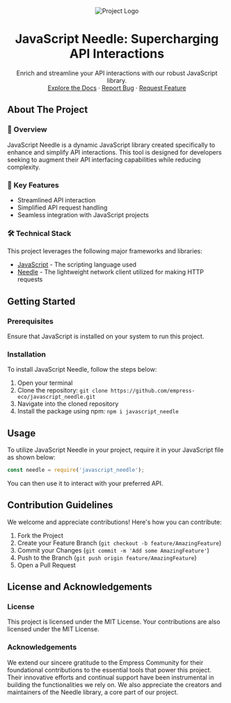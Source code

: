 <div align="center">
<img src="https://grow.empress.eco/uploads/default/original/2X/1/1f1e1044d3864269d2a613577edb9763890422ab.png" alt="Project Logo">
<h1 align="center">JavaScript Needle: Supercharging API Interactions</h1>
<p align="center">
Enrich and streamline your API interactions with our robust JavaScript library.
<br />
<a href="https://empress.eco/">Explore the Docs</a>
·
<a href="https://github.com/empress-eco/javascript_needle/issues">Report Bug</a>
·
<a href="https://github.com/empress-eco/javascript_needle/issues">Request Feature</a>
</p>
</div>

## About The Project

### 📖 Overview
JavaScript Needle is a dynamic JavaScript library created specifically to enhance and simplify API interactions. This tool is designed for developers seeking to augment their API interfacing capabilities while reducing complexity.

### 🌟 Key Features
- Streamlined API interaction
- Simplified API request handling
- Seamless integration with JavaScript projects

### 🛠 Technical Stack
This project leverages the following major frameworks and libraries:
- [JavaScript](https://www.javascript.com/) - The scripting language used
- [Needle](https://github.com/tomas/needle) - The lightweight network client utilized for making HTTP requests

## Getting Started

### Prerequisites
Ensure that JavaScript is installed on your system to run this project.

### Installation
To install JavaScript Needle, follow the steps below:

1. Open your terminal
2. Clone the repository: `git clone https://github.com/empress-eco/javascript_needle.git`
3. Navigate into the cloned repository
4. Install the package using npm: `npm i javascript_needle`

## Usage
To utilize JavaScript Needle in your project, require it in your JavaScript file as shown below:

```javascript
const needle = require('javascript_needle');
```
You can then use it to interact with your preferred API.

## Contribution Guidelines
We welcome and appreciate contributions! Here's how you can contribute:

1. Fork the Project
2. Create your Feature Branch (`git checkout -b feature/AmazingFeature`)
3. Commit your Changes (`git commit -m 'Add some AmazingFeature'`)
4. Push to the Branch (`git push origin feature/AmazingFeature`)
5. Open a Pull Request

## License and Acknowledgements

### License
This project is licensed under the MIT License. Your contributions are also licensed under the MIT License.

### Acknowledgements
We extend our sincere gratitude to the Empress Community for their foundational contributions to the essential tools that power this project. Their innovative efforts and continual support have been instrumental in building the functionalities we rely on. We also appreciate the creators and maintainers of the Needle library, a core part of our project.